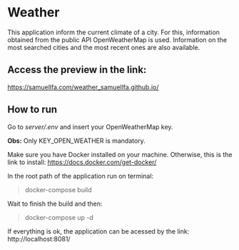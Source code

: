 # Weather
This application inform the current climate of a city. For this, information obtained from the public API OpenWeatherMap is used.
Information on the most searched cities and the most recent ones are also available.

## Access the preview in the link:
https://samuellfa.com/weather_samuellfa.github.io/

## How to run
Go to *server/.env* and insert your OpenWeatherMap key.

**Obs:** Only KEY_OPEN_WEATHER is mandatory.

Make sure you have Docker installed on your machine. Otherwise, this is the link to install: https://docs.docker.com/get-docker/

In the root path of the application run on terminal:
> docker-compose build

Wait to finish the build and then:
> docker-compose up -d

If everything is ok, the application can be acessed by the link: http://localhost:8081/